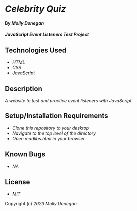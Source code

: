 # _Celebrity Quiz_

#### By _**Molly Donegan**_

#### _JavaScript Event Listeners Test Project_

## Technologies Used

* _HTML_
* _CSS_
* _JavaScript_

## Description

_A website to test and practice event listeners with JavaScript._

## Setup/Installation Requirements

* _Clone this repository to your desktop_
* _Navigate to the top level of the directory_
* _Open madlibs.html in your browser_

## Known Bugs

* _NA_

## License

* _MIT_

Copyright (c) _2023_ _Molly Donegan_
